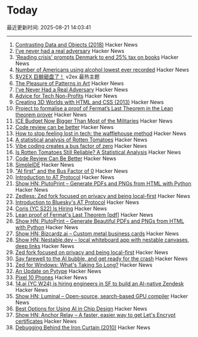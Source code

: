 # Today

最近更新时间: 2025-08-21 14:03:41

--- 
1. [Contrasting Data and Objects (2018)](https://www.tedinski.com/2018/01/23/data-objects-and-being-railroaded-into-misdesign.html) Hacker News
2. [I've never had a real adversary](https://inoticeiamconfused.substack.com/p/ive-never-had-a-real-adversary) Hacker News
3. ['Reading crisis' prompts Denmark to end 25% tax on books](https://www.rte.ie/news/world/2025/0820/1529397-denmark-book-tax/) Hacker News
4. [Number of Americans using alcohol lowest ever recorded](https://news.gallup.com/poll/693362/drinking-rate-new-low-alcohol-concerns-surge.aspx) Hacker News
5. [$V2EX 巨鲸砸盘了！](https://www.v2ex.com/t/1153865) v2ex 最热主题
6. [The Pleasure of Patterns in Art](https://thereader.mitpress.mit.edu/why-repetition-in-art-pleases-the-brain/) Hacker News
7. [I've Never Had a Real Adversary](https://inoticeiamconfused.substack.com/p/ive-never-had-a-real-adversary) Hacker News
8. [Advice for Tech Non-Profits](https://mitchellh.com/writing/advice-for-tech-nonprofits) Hacker News
9. [Creating 3D Worlds with HTML and CSS (2013)](https://keithclark.co.uk/articles/creating-3d-worlds-with-html-and-css/) Hacker News
10. [Project to formalise a proof of Fermat’s Last Theorem in the Lean theorem prover](https://imperialcollegelondon.github.io/FLT/) Hacker News
11. [ICE Budget Now Bigger Than Most of the Militaries](https://www.newsweek.com/immigration-ice-bill-trump-2093456) Hacker News
12. [Code review can be better](https://tigerbeetle.com/blog/2025-08-04-code-review-can-be-better/) Hacker News
13. [How to stop feeling lost in tech: the wafflehouse method](https://www.yacinemahdid.com/p/how-to-stop-feeling-lost-in-tech) Hacker News
14. [A statistical analysis of Rotten Tomatoes](https://www.statsignificant.com/p/is-rotten-tomatoes-still-reliable) Hacker News
15. [Vibe coding creates a bus factor of zero](https://www.mindflash.org/coding/ai/ai-and-the-bus-factor-of-0-1608) Hacker News
16. [Is Rotten Tomatoes Still Reliable? A Statistical Analysis](https://www.statsignificant.com/p/is-rotten-tomatoes-still-reliable) Hacker News
17. [Code Review Can Be Better](https://tigerbeetle.com/blog/2025-08-04-code-review-can-be-better/) Hacker News
18. [SimpleIDE](https://github.com/jamesplotts/simpleide) Hacker News
19. ["AI first" and the Bus Factor of 0](https://www.mindflash.org/coding/ai/ai-and-the-bus-factor-of-0-1608) Hacker News
20. [Introduction to AT Protocol](https://mackuba.eu/2025/08/20/introduction-to-atproto/) Hacker News
21. [Show HN: PlutoPrint – Generate PDFs and PNGs from HTML with Python](https://github.com/plutoprint/plutoprint) Hacker News
22. [Zedless: Zed fork focused on privacy and being local-first](https://github.com/zedless-editor/zed) Hacker News
23. [Introduction to Bluesky's AT Protocol](https://mackuba.eu/2025/08/20/introduction-to-atproto/) Hacker News
24. [Coris (YC S22) Is Hiring](https://www.ycombinator.com/companies/coris/jobs/rqO40yy-ai-engineer) Hacker News
25. [Lean proof of Fermat's Last Theorem [pdf]](https://imperialcollegelondon.github.io/FLT/blueprint.pdf) Hacker News
26. [Show HN: PlutoPrint – Generate Beautiful PDFs and PNGs from HTML with Python](https://github.com/plutoprint/plutoprint) Hacker News
27. [Show HN: Bizcardz.ai – Custom metal business cards](https://github.com/rhodey/bizcardz.ai) Hacker News
28. [Show HN: Nestable.dev – local whiteboard app with nestable canvases, deep links](https://nestable.dev/about) Hacker News
29. [Zed fork focused on privacy and being local-first](https://github.com/zedless-editor/zed) Hacker News
30. [Say farewell to the AI bubble, and get ready for the crash](https://www.latimes.com/business/story/2025-08-20/say-farewell-to-the-ai-bubble-and-get-ready-for-the-crash) Hacker News
31. [Zed for Windows: What's Taking So Long?](https://zed.dev/blog/windows-progress-report) Hacker News
32. [An Update on Pytype](https://github.com/google/pytype) Hacker News
33. [Pixel 10 Phones](https://blog.google/products/pixel/google-pixel-10-pro-xl/) Hacker News
34. [14.ai (YC W24) is hiring engineers in SF to build an AI-native Zendesk](https://14.ai/careers) Hacker News
35. [Show HN: Luminal – Open-source, search-based GPU compiler](https://github.com/luminal-ai/luminal) Hacker News
36. [Best Options for Using AI in Chip Design](https://semiengineering.com/best-options-for-using-ai-in-chip-design/) Hacker News
37. [Show HN: Anchor Relay – A faster, easier way to get Let's Encrypt certificates](https://anchor.dev/relay) Hacker News
38. [Debugging Behind the Iron Curtain (2010)](https://www.jakepoz.com/debugging-behind-the-iron-curtain/) Hacker News
